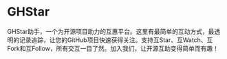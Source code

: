 # GHStar
GHStar助手，一个为开源项目助力的互惠平台。这里有最简单的互动方式，最透明的记录追踪，让您的GitHub项目快速获得关注。支持互Star、互Watch、互Fork和互Follow，所有交互一目了然。加入我们，让开源互助变得简单而有趣！
